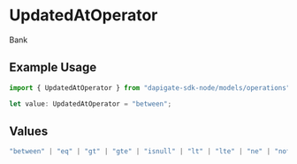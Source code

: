 # UpdatedAtOperator

Bank

## Example Usage

```typescript
import { UpdatedAtOperator } from "dapigate-sdk-node/models/operations";

let value: UpdatedAtOperator = "between";
```

## Values

```typescript
"between" | "eq" | "gt" | "gte" | "isnull" | "lt" | "lte" | "ne" | "notnull";
```
